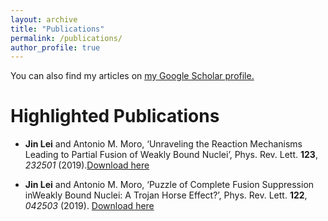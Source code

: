 ```yaml
---
layout: archive
title: "Publications"
permalink: /publications/
author_profile: true
---
```


You can also find my articles on <u><a href="{{https://scholar.google.com/citations?user=ft9l8c8AAAAJ&hl=en}}">my Google Scholar profile</a>.</u>


Highlighted Publications
======
* **Jin Lei** and Antonio M. Moro, ‘Unraveling the Reaction Mechanisms Leading to Partial Fusion
of Weakly Bound Nuclei’, Phys. Rev. Lett. **123**, *232501* (2019).<a href="/publications/PhysRevLett.123.232501.pdf">Download here</a>

* **Jin Lei** and Antonio M. Moro, ‘Puzzle of Complete Fusion Suppression inWeakly Bound Nuclei: A Trojan Horse Effect?’, Phys. Rev. Lett. **122**, *042503* (2019). <a href="/publications/PhysRevLett.122.042503.pdf">Download here</a>
